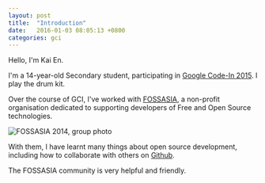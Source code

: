 ```yaml
---
layout: post
title:  "Introduction"
date:   2016-01-03 08:05:13 +0800
categories: gci
---
```


Hello, I'm Kai En.

I'm a 14-year-old Secondary student, participating in [Google Code-In 2015][gci]. I play the drum kit.

Over the course of GCI, I've worked with [FOSSASIA][fossasia], a non-profit organisation dedicated to supporting developers of Free and Open Source technologies. 

![FOSSASIA 2014, group photo](https://upload.wikimedia.org/wikipedia/commons/d/db/FOSSASIA_2014%2C_Group_Photo.JPG)

With them, I have learnt many things about open source development, including how to collaborate with others on [Github][github].

The FOSSASIA community is very helpful and friendly.

[gci]:https://developers.google.com/open-source/gci/?hl=en
[fossasia]: http://fossasia.org/
[github]: http://github.com